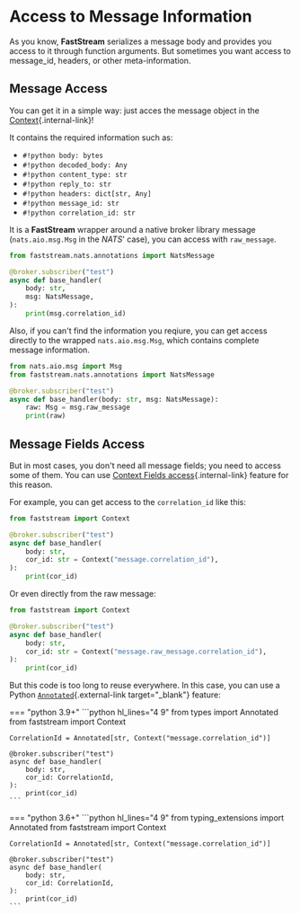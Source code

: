 # Access to Message Information

As you know, **FastStream** serializes a message body and provides you access to it through function arguments. But sometimes you want access to message_id, headers, or other meta-information.

## Message Access

You can get it in a simple way: just acces the message object in the [Context](../getting-started/context/existed.md){.internal-link}!

It contains the required information such as:

* `#!python body: bytes`
* `#!python decoded_body: Any`
* `#!python content_type: str`
* `#!python reply_to: str`
* `#!python headers: dict[str, Any]`
* `#!python message_id: str`
* `#!python correlation_id: str`

It is a **FastStream** wrapper around a native broker library message (`nats.aio.msg.Msg` in the *NATS*' case), you can access with `raw_message`.

```python hl_lines="1 6"
from faststream.nats.annotations import NatsMessage

@broker.subscriber("test")
async def base_handler(
    body: str,
    msg: NatsMessage,
):
    print(msg.correlation_id)
```

Also, if you can't find the information you reqiure, you can get access directly to the wrapped `nats.aio.msg.Msg`, which contains complete message information.

```python hl_lines="6"
from nats.aio.msg import Msg
from faststream.nats.annotations import NatsMessage

@broker.subscriber("test")
async def base_handler(body: str, msg: NatsMessage):
    raw: Msg = msg.raw_message
    print(raw)
```

## Message Fields Access

But in most cases, you don't need all message fields; you need to access some of them. You can use [Context Fields access](../getting-started/context/fields.md){.internal-link} feature for this reason.

For example, you can get access to the `correlation_id` like this:

```python hl_lines="6"
from faststream import Context

@broker.subscriber("test")
async def base_handler(
    body: str,
    cor_id: str = Context("message.correlation_id"),
):
    print(cor_id)
```

Or even directly from the raw message:

```python hl_lines="6"
from faststream import Context

@broker.subscriber("test")
async def base_handler(
    body: str,
    cor_id: str = Context("message.raw_message.correlation_id"),
):
    print(cor_id)
```

But this code is too long to reuse everywhere. In this case, you can use a Python [`Annotated`](https://docs.python.org/3/library/typing.html#typing.Annotated){.external-link target="_blank"} feature:

=== "python 3.9+"
    ```python hl_lines="4 9"
    from types import Annotated
    from faststream import Context

    CorrelationId = Annotated[str, Context("message.correlation_id")]

    @broker.subscriber("test")
    async def base_handler(
        body: str,
        cor_id: CorrelationId,
    ):
        print(cor_id)
    ```

=== "python 3.6+"
    ```python hl_lines="4 9"
    from typing_extensions import Annotated
    from faststream import Context

    CorrelationId = Annotated[str, Context("message.correlation_id")]

    @broker.subscriber("test")
    async def base_handler(
        body: str,
        cor_id: CorrelationId,
    ):
        print(cor_id)
    ```
